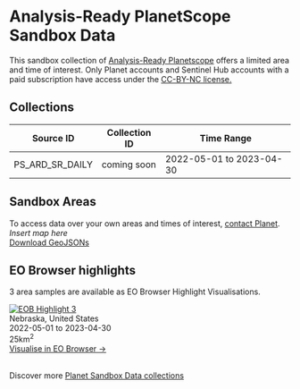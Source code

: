 # Analysis-Ready PlanetScope Sandbox Data

<p> This sandbox collection of  <a href="ask Karla">Analysis-Ready Planetscope</a> offers a limited area and time of interest. Only Planet accounts and Sentinel Hub accounts with a paid subscription have access under the <a href="https://creativecommons.org/licenses/by-nc/4.0/">CC-BY-NC license.</a></p>


## Collections
<table>
  <thead>
    <tr>
      <th>Source ID</th>
      <th>Collection ID</th>
      <th>Time Range</th>
    </tr>
  </thead>
  <tbody>
    <tr>
      <td>PS_ARD_SR_DAILY</td>
      <td>coming soon</td>
      <td>2022-05-01 to 2023-04-30</td>
    </tr>
   </tbody>
</table>

## Sandbox Areas
To access data over your own areas and times of interest, [contact Planet](https://www.planet.com/contact-sales/#contact-sales).
<br>
*Insert map here*
<br>
[Download GeoJSONs]()


## EO Browser highlights
3 area samples are available as EO Browser Highlight Visualisations.
<br>
<div class="container33">
    <div class="image-card">
    <a href="https%3A%2F%2Fapps.sentinel-hub.com%2Feo-browser%2F%3Fzoom%3D12%26lat%3D40.8408%26lng%3D-96.5355%26themeId%3DPLANET_SANDBOX%26visualizationUrl%3Dhttps%253A%252F%252Fservices.sentinel-hub.com%252Fogc%252Fwms%252F415887db-d2e7-4a13-b076-70f3135bd821%26datasetId%3Db690a8ba-05c4-49dc-91c7-8484a1007176%26fromTime%3D2022-12-22T00%253A00%253A00.000Z%26toTime%3D2022-12-22T23%253A59%253A59.999Z%26layerId%3DTRUE-COLOR%20%26demSource3D%3D%22MAPZEN%E2%80%9D"><img src="analysis-ready-planetscope.png" alt="EOB Highlight 3" class="imagette"></a>
        <div class="info">
            <div class="title">Nebraska, United States</div>
            <div class="text">
                2022-05-01 to 2023-04-30<br>
                25km<sup>2</sup>
            </div>
            <div class="eob-link"><a href="https%3A%2F%2Fapps.sentinel-hub.com%2Feo-browser%2F%3Fzoom%3D12%26lat%3D40.8408%26lng%3D-96.5355%26themeId%3DPLANET_SANDBOX%26visualizationUrl%3Dhttps%253A%252F%252Fservices.sentinel-hub.com%252Fogc%252Fwms%252F415887db-d2e7-4a13-b076-70f3135bd821%26datasetId%3Db690a8ba-05c4-49dc-91c7-8484a1007176%26fromTime%3D2022-12-22T00%253A00%253A00.000Z%26toTime%3D2022-12-22T23%253A59%253A59.999Z%26layerId%3DTRUE-COLOR%20%26demSource3D%3D%22MAPZEN%E2%80%9D">Visualise in EO Browser -></a></div>
        </div>
    </div>
</div>
<br>

Discover more [Planet Sandbox Data collections](../planet-sandbox-data/)